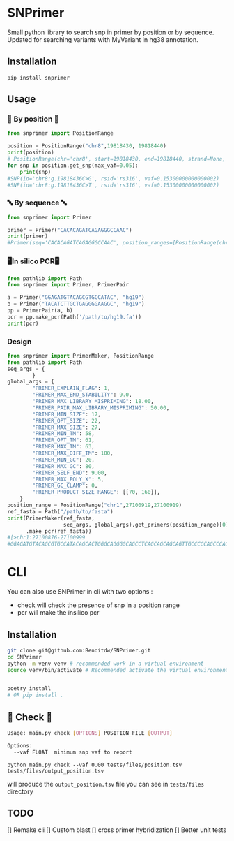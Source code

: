 # SNPrimer

Small python library to search snp in primer by position or by sequence. Updated for searching variants with MyVariant in hg38 annotation. 

## Installation

`pip install snprimer`

## Usage

### 🎯 By position 🎯

```python
from snprimer import PositionRange

position = PositionRange("chr8",19818430, 19818440)
print(position)
# PositionRange(chr='chr8', start=19818430, end=19818440, strand=None, snp=[SNP(id='chr8:g.19818436C>G', rsid='rs316', vaf=0.15300000000000002), SNP(id='chr8:g.19818436C>T', rsid='rs316', vaf=0.15300000000000002)])
for snp in position.get_snp(max_vaf=0.05):
    print(snp)
#SNP(id='chr8:g.19818436C>G', rsid='rs316', vaf=0.15300000000000002)
#SNP(id='chr8:g.19818436C>T', rsid='rs316', vaf=0.15300000000000002)
```

### 🔤 By sequence 🔤
```python
from snprimer import Primer

primer = Primer("CACACAGATCAGAGGGCCAAC")
print(primer)
#Primer(seq='CACACAGATCAGAGGGCCAAC', position_ranges=[PositionRange(chr='chr1', start=26774827, end=26774847, strand='+', snp=[SNP(id='chr1:g.26774827G>A', rsid='rs2075289787', vaf=0), SNP(id='chr1:g.26774830A>G', rsid='rs986550282', vaf=0.0), SNP(id='chr1:g.26774842T>C', rsid='rs1440652363', vaf=0.0)])])
```

### 🖥️In silico PCR🖥️

```python
from pathlib import Path
from snprimer import Primer, PrimerPair

a = Primer("GGAGATGTACAGCGTGCCATAC", "hg19")
b = Primer("TACATCTTGCTGAGGGGAAGGC", "hg19")
pp = PrimerPair(a, b)
pcr = pp.make_pcr(Path('/path/to/hg19.fa'))
print(pcr)
```

### Design
```python
from snprimer import PrimerMaker, PositionRange
from pathlib import Path
seq_args = {
        }
global_args = {
        "PRIMER_EXPLAIN_FLAG": 1,
        "PRIMER_MAX_END_STABILITY": 9.0,
        "PRIMER_MAX_LIBRARY_MISPRIMING": 18.00,
        "PRIMER_PAIR_MAX_LIBRARY_MISPRIMING": 50.00,
        "PRIMER_MIN_SIZE": 17,
        "PRIMER_OPT_SIZE": 22,
        "PRIMER_MAX_SIZE": 27,
        "PRIMER_MIN_TM": 58,
        "PRIMER_OPT_TM": 61,
        "PRIMER_MAX_TM": 63,
        "PRIMER_MAX_DIFF_TM": 100,
        "PRIMER_MIN_GC": 20,
        "PRIMER_MAX_GC": 80,
        "PRIMER_SELF_END": 9.00,
        "PRIMER_MAX_POLY_X": 5,
        "PRIMER_GC_CLAMP": 0,
        "PRIMER_PRODUCT_SIZE_RANGE": [[70, 160]],
    }
position_range = PositionRange("chr1",27100919,27100919)
ref_fasta = Path("/path/to/fasta")
print(PrimerMaker(ref_fasta,
                  seq_args, global_args).get_primers(position_range)[0]
      .make_pcr(ref_fasta))
#[>chr1:27100876-27100999
#GGAGATGTACAGCGTGCCATACAGCACTGGGCAGGGGCAGCCTCAGCAGCAGCAGTTGCCCCCAGCCCAGCCCCAGCCTGCCAGCCAGCAACAAGCTGCCCAGCCTTCCCCTCAGCAAGATGTA]
```


# CLI

You can also use SNPrimer in cli with two options :

* check will check the presence of snp in a position range
* pcr will make the insilico pcr

## Installation

```bash
git clone git@github.com:Benoitdw/SNPrimer.git
cd SNPrimer
python -m venv venv # recommended work in a virtual environment
source venv/bin/activate # Recommended activate the virtual environment


poetry install
# OR pip install .
```

## 🎯 Check 🎯

```bash
Usage: main.py check [OPTIONS] POSITION_FILE [OUTPUT]

Options:
  --vaf FLOAT  minimum snp vaf to report
```

`python main.py check --vaf 0.00 tests/files/position.tsv tests/files/output_position.tsv`

will produce the `output_position.tsv` file you can see in `tests/files` directory


## TODO
 [] Remake cli
 [] Custom blast 
 [] cross primer hybridization
 [] Better unit tests 
 
